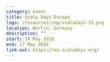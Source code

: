 ```yaml
---
category: event
title: Scala Days Europe
logo: /resources/img/scaladays-15.png
location: Berlin, Germany
description: ""
start: 14 May 2018
end: 17 May 2018
link-out: https://eu.scaladays.org/
---
```

